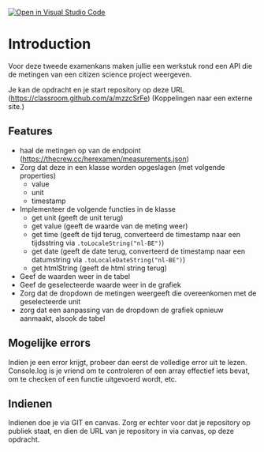 [![Open in Visual Studio Code](https://classroom.github.com/assets/open-in-vscode-c66648af7eb3fe8bc4f294546bfd86ef473780cde1dea487d3c4ff354943c9ae.svg)](https://classroom.github.com/online_ide?assignment_repo_id=8157671&assignment_repo_type=AssignmentRepo)
# Introduction

Voor deze tweede examenkans maken jullie een werkstuk rond een API die de metingen van een citizen science project weergeven. 

Je kan de opdracht en je start repository op deze URL (https://classroom.github.com/a/mzzcSrFe) (Koppelingen naar een externe site.)

## Features

* haal de metingen op van de endpoint (https://thecrew.cc/herexamen/measurements.json)
* Zorg dat deze in een klasse worden opgeslagen (met volgende properties)
  * value 
  * unit
  * timestamp
* Implementeer de volgende functies in de klasse
  * get unit (geeft de unit terug)
  * get value (geeft de waarde van de meting weer)
  * get time (geeft de tijd terug, converteerd de timestamp naar een tijdsstring via `.toLocaleString("nl-BE")`)
  * get date (geeft de date terug, converteerd de timestamp naar een datumstring via `.toLocaleDateString("nl-BE")`)
  * get htmlString (geeft de html string terug)
* Geef de waarden weer in de tabel
* Geef de geselecteerde waarde weer in de grafiek
* Zorg dat de dropdown de metingen weergeeft die overeenkomen met de geselecteerde unit
* zorg dat een aanpassing van de dropdown de grafiek opnieuw aanmaakt, alsook de tabel

## Mogelijke errors
Indien je een error krijgt, probeer dan eerst de volledige error uit te lezen. Console.log is je vriend om te controleren of een array effectief iets bevat, om te checken of een functie uitgevoerd wordt, etc.

## Indienen
Indienen doe je via GIT en canvas. Zorg er echter voor dat je repository op publiek staat, en dien de URL van je repository in via canvas, op deze opdracht.